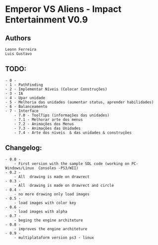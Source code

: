 Emperor VS Aliens - Impact Entertainment V0.9
=============================

Authors
-------
	Leonn Ferreira
	Luis Gustavo

TODO:
----------
	- 0 - 
	- 1 - PathFinding
	- 2 - Implementar Níveis (Colocar Construções)
	- 3 - IA
 	- 4 - Upar unidade
	- 5 - Melhoria das unidades (aumentar status, aprender habilidades)
 	- 6 - Balanceamento
	- 7 - Interface
		- 7.0 - ToolTips (informações das unidades)
		- 7.1 - Melhorar arte dos menus 
		- 7.2 - Animações dos Menus
		- 7.3 - Animações das Unidades
		- 7.4 - Arte dos níveis  & das unidades & construções

	
Changelog:
----------
	- 0.0 -
		- First version with the sample SDL code (working on PC-Windows/Linux  Consoles -PS3/WII) 
	- 0.2 -
		- All  drawing is made on drawrect
	- 0.3 -
		- All  drawing is made on drawrect and circle
	- 0.4 -
		- no more drawing only load images
	- 0.5 -
		- load images with color key
	- 0.6 -
		- load images with alpha 
	- 0.7 -
		- beging the engine architeture
	- 0.8 -
		- improves the engine architeture
	- 0.9 -
		- multiplataform version ps3 - linux


